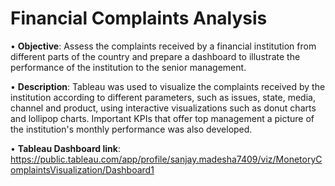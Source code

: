 # Financial Complaints Analysis


• **Objective**: Assess the complaints received by a financial institution from different parts of the country and prepare a dashboard to illustrate the performance of the institution to the senior management.

• **Description**: Tableau was used to visualize the complaints received by the institution according to different parameters, such as issues, state, media, channel and product, using interactive visualizations such as donut charts and lollipop charts. Important KPIs that offer top management a picture of the institution's monthly performance was also developed.

• **Tableau Dashboard link**:  https://public.tableau.com/app/profile/sanjay.madesha7409/viz/MonetoryComplaintsVisualization/Dashboard1
  
